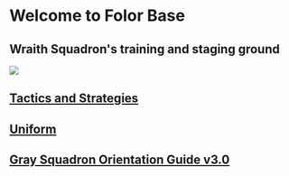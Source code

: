 # Welcome to Folor Base
## Wraith Squadron's training and staging ground
![](https://static.wikia.nocookie.net/starwars/images/3/38/Wraith_Squadron.jpg)

## [Tactics and Strategies](/Strategies/README.md)

## [Uniform](/Uniform/README.md)

## [Gray Squadron Orientation Guide v3.0](/misc/Orientation.pdf)

